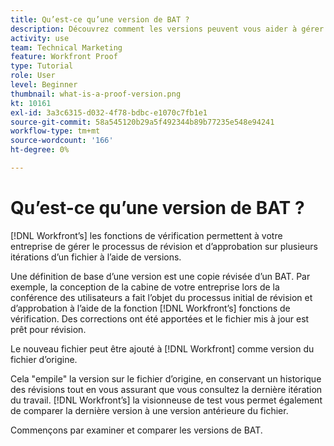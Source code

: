 ```yaml
---
title: Qu’est-ce qu’une version de BAT ?
description: Découvrez comment les versions peuvent vous aider à gérer le processus de révision et d’approbation sur plusieurs itérations d’un fichier à l’aide des fonctionnalités de vérification [!DNL].
activity: use
team: Technical Marketing
feature: Workfront Proof
type: Tutorial
role: User
level: Beginner
thumbnail: what-is-a-proof-version.png
kt: 10161
exl-id: 3a3c6315-d032-4f78-bdbc-e1070c7fb1e1
source-git-commit: 58a545120b29a5f492344b89b77235e548e94241
workflow-type: tm+mt
source-wordcount: '166'
ht-degree: 0%

---
```


# Qu’est-ce qu’une version de BAT ?

[!DNL Workfront’s] les fonctions de vérification permettent à votre entreprise de gérer le processus de révision et d’approbation sur plusieurs itérations d’un fichier à l’aide de versions.

Une définition de base d’une version est une copie révisée d’un BAT. Par exemple, la conception de la cabine de votre entreprise lors de la conférence des utilisateurs a fait l’objet du processus initial de révision et d’approbation à l’aide de la fonction [!DNL Workfront’s] fonctions de vérification. Des corrections ont été apportées et le fichier mis à jour est prêt pour révision.

Le nouveau fichier peut être ajouté à [!DNL Workfront] comme version du fichier d’origine.

Cela &quot;empile&quot; la version sur le fichier d’origine, en conservant un historique des révisions tout en vous assurant que vous consultez la dernière itération du travail. [!DNL Workfront’s] la visionneuse de test vous permet également de comparer la dernière version à une version antérieure du fichier.

Commençons par examiner et comparer les versions de BAT.

